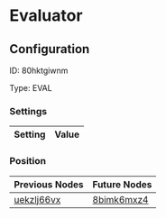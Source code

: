 # Evaluator
## Configuration
ID:  80hktgiwnm

Type: EVAL 


### Settings
| Setting | Value  |
| :------------------------ | ---------------------------------------- |
 




### Position
| Previous Nodes | Future Nodes |
| :------------- | ------------ |
| [uekzlj66vx](./uekzlj66vx.md) | [8bimk6mxz4](./8bimk6mxz4.md) |